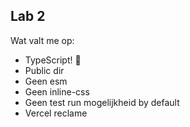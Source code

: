 ## Lab 2

Wat valt me op:

- TypeScript! 💖
- Public dir
- Geen esm
- Geen inline-css
- Geen test run mogelijkheid by default
- Vercel reclame